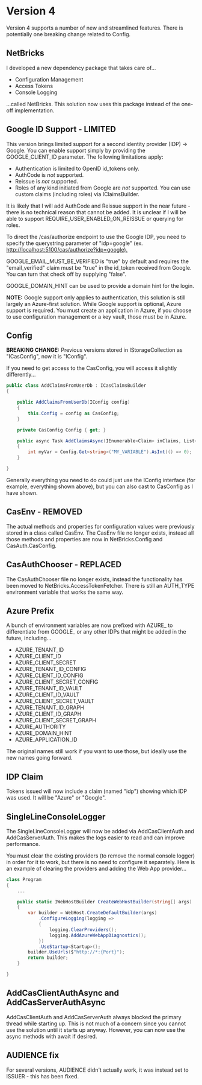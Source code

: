 # Version 4

Version 4 supports a number of new and streamlined features. There is potentially one breaking change related to Config.

## NetBricks

I developed a new dependency package that takes care of...

- Configuration Management
- Access Tokens
- Console Logging

...called NetBricks. This solution now uses this package instead of the one-off implementation.

## Google ID Support - LIMITED

This version brings limited support for a second identity provider (IDP) -> Google. You can enable support simply by providing the GOOGLE_CLIENT_ID parameter. The following limitations apply:

- Authentication is limited to OpenID id_tokens only.
- AuthCode is _not_ supported.
- Reissue is _not_ supported.
- Roles of any kind initiated from Google are _not_ supported. You can use custom claims (including roles) via IClaimsBuilder.

It is likely that I will add AuthCode and Reissue support in the near future - there is no technical reason that cannot be added. It is unclear if I will be able to support REQUIRE_USER_ENABLED_ON_REISSUE or querying for roles.

To direct the /cas/authorize endpoint to use the Google IDP, you need to specify the querystring parameter of "idp=google" (ex. <http://localhost:5100/cas/authorize?idp=google).>

GOOGLE_EMAIL_MUST_BE_VERIFIED is "true" by default and requires the "email_verified" claim must be "true" in the id_token received from Google. You can turn that check off by supplying "false".

GOOGLE_DOMAIN_HINT can be used to provide a domain hint for the login.

**NOTE:** Google support only applies to authentication, this solution is still largely an Azure-first solution. While Google support is optional, Azure support is required. You must create an application in Azure, if you choose to use configuration management or a key vault, those must be in Azure.

## Config

**BREAKING CHANGE:** Previous versions stored in IStorageCollection as "ICasConfig", now it is "IConfig".

If you need to get access to the CasConfig, you will access it slightly differently...

```c#
public class AddClaimsFromUserDb : ICasClaimsBuilder
{

    public AddClaimsFromUserDb(IConfig config)
    {
        this.Config = config as CasConfig;
    }

    private CasConfig Config { get; }

    public async Task AddClaimsAsync(IEnumerable<Claim> inClaims, List<Claim> outClaims)
    {
        int myVar = Config.Get<string>("MY_VARIABLE").AsInt(() => 0);
    }

}
```

Generally everything you need to do could just use the IConfig interface (for example, everything shown above), but you can also cast to CasConfig as I have shown.

## CasEnv - REMOVED

The actual methods and properties for configuration values were previously stored in a class called CasEnv. The CasEnv file no longer exists, instead all those methods and properties are now in NetBricks.Config and CasAuth.CasConfig.

## CasAuthChooser - REPLACED

The CasAuthChooser file no longer exists, instead the functionality has been moved to NetBricks.AccessTokenFetcher. There is still an AUTH_TYPE environment variable that works the same way.

## Azure Prefix

A bunch of environment variables are now prefixed with AZURE\_ to differentiate from GOOGLE\_ or any other IDPs that might be added in the future, including...

- AZURE_TENANT_ID
- AZURE_CLIENT_ID
- AZURE_CLIENT_SECRET
- AZURE_TENANT_ID_CONFIG
- AZURE_CLIENT_ID_CONFIG
- AZURE_CLIENT_SECRET_CONFIG
- AZURE_TENANT_ID_VAULT
- AZURE_CLIENT_ID_VAULT
- AZURE_CLIENT_SECRET_VAULT
- AZURE_TENANT_ID_GRAPH
- AZURE_CLIENT_ID_GRAPH
- AZURE_CLIENT_SECRET_GRAPH
- AZURE_AUTHORITY
- AZURE_DOMAIN_HINT
- AZURE_APPLICATION_ID

The original names still work if you want to use those, but ideally use the new names going forward.

## IDP Claim

Tokens issued will now include a claim (named "idp") showing which IDP was used. It will be "Azure" or "Google".

## SingleLineConsoleLogger

The SingleLineConsoleLogger will now be added via AddCasClientAuth and AddCasServerAuth. This makes the logs easier to read and can improve performance.

You must clear the existing providers (to remove the normal console logger) in order for it to work, but there is no need to configure it separately. Here is an example of clearing the providers and adding the Web App provider...

```c#
class Program
{
    ...

    public static IWebHostBuilder CreateWebHostBuilder(string[] args)
    {
        var builder = WebHost.CreateDefaultBuilder(args)
            .ConfigureLogging(logging =>
            {
                logging.ClearProviders();
                logging.AddAzureWebAppDiagnostics();
            })
            .UseStartup<Startup>();
        builder.UseUrls($"http://*:{Port}");
        return builder;
    }

}
```

## AddCasClientAuthAsync and AddCasServerAuthAsync

AddCasClientAuth and AddCasServerAuth always blocked the primary thread while starting up. This is not much of a concern since you cannot use the solution until it starts up anyway. However, you can now use the async methods with await if desired.

## AUDIENCE fix

For several versions, AUDIENCE didn't actually work, it was instead set to ISSUER - this has been fixed.
